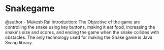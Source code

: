 # Snakegame
@author - Mukesh Rai  Introduction:  The Objective of the game are controlling the snake using key buttons, making it eat food, increasing the snake's size and scores, and ending the game when the snake collides with obstacles. The only technology used for making the Snake game is Java Swing library.
